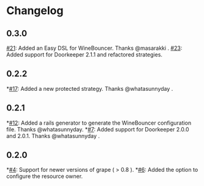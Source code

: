 Changelog
=========

## 0.3.0
[#21](https://github.com/antek-drzewiecki/wine_bouncer/pull/21): Added an Easy DSL for WineBouncer. Thanks @masarakki .
[#23](https://github.com/antek-drzewiecki/wine_bouncer/pull/23): Added support for Doorkeeper 2.1.1 and refactored strategies.

## 0.2.2
*[#17](https://github.com/antek-drzewiecki/wine_bouncer/pull/17): Added a new protected strategy. Thanks @whatasunnyday .

## 0.2.1
*[#12](https://github.com/antek-drzewiecki/wine_bouncer/pull/12): Added a rails generator to generate the WineBouncer configuration file. Thanks @whatasunnyday.
*[#7](https://github.com/antek-drzewiecki/wine_bouncer/pull/7): Added support for Doorkeeper 2.0.0 and 2.0.1. Thanks @whatasunnyday .

## 0.2.0
*[#4](https://github.com/antek-drzewiecki/wine_bouncer/pull/4): Support for newer versions of grape ( > 0.8 ).
*[#6](https://github.com/antek-drzewiecki/wine_bouncer/pull/6): Added the option to configure the resource owner.
